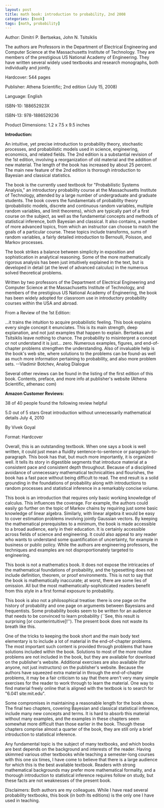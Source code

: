 ```yaml
---
layout: post
title: math book: introduction to probability, 2nd 2008
categories: [book]
tags: [math, probability]
---
```



Author: Dimitri P. Bertsekas, John N. Tsitsiklis

The authors are Professors in the Department of Electrical Engineering and Computer Science at the Massachusetts Institute of Technology. They are members of the prestigious US National Academy of Engineering. They have written several widely used textbooks and research monographs, both individually and jointly. 

Hardcover: 544 pages

Publisher: Athena Scientific; 2nd edition (July 15, 2008)

Language: English

ISBN-10: 188652923X

ISBN-13: 978-1886529236

Product Dimensions: 1.2 x 7.5 x 9.5 inches 

**Introduction:**

An intuitive, yet precise introduction to probability theory, stochastic processes, and probabilistic models used in science, engineering, economics, and related fields. The 2nd edition is a substantial revision of the 1st edition, involving a reorganization of old material and the addition of new material. The length of the book has increased by about 25 percent. The main new feature of the 2nd edition is thorough introduction to Bayesian and classical statistics.

The book is the currently used textbook for "Probabilistic Systems Analysis," an introductory probability course at the Massachusetts Institute of Technology, attended by a large number of undergraduate and graduate students. The book covers the fundamentals of probability theory (probabilistic models, discrete and continuous random variables, multiple random variables, and limit theorems), which are typically part of a first course on the subject, as well as the fundamental concepts and methods of statistical inference, both Bayesian and classical. It also contains, a number of more advanced topics, from which an instructor can choose to match the goals of a particular course. These topics include transforms, sums of random variables, a fairly detailed introduction to Bernoulli, Poisson, and Markov processes.

The book strikes a balance between simplicity in exposition and sophistication in analytical reasoning. Some of the more mathematically rigorous analysis has been just intuitively explained in the text, but is developed in detail (at the level of advanced calculus) in the numerous solved theoretical problems.

Written by two professors of the Department of Electrical Engineering and Computer Science at the Massachusetts Institute of Technology, and members of the prestigious US National Academy of Engineering, the book has been widely adopted for classroom use in introductory probability courses within the USA and abroad.

From a Review of the 1st Edition:

...it trains the intuition to acquire probabilistic feeling. This book explains every single concept it enunciates. This is its main strength, deep explanation, and not just examples that happen to explain. Bertsekas and Tsitsiklis leave nothing to chance. The probability to misinterpret a concept or not understand it is just... zero. Numerous examples, figures, and end-of-chapter problems strengthen the understanding. Also of invaluable help is the book's web site, where solutions to the problems can be found-as well as much more information pertaining to probability, and also more problem sets. --Vladimir Botchev, Analog Dialogue

Several other reviews can be found in the listing of the first edition of this book. Contents, preface, and more info at publisher's website (Athena Scientific, athenasc com)

**Amazon Customer Reviews:**

38 of 40 people found the following review helpful

5.0 out of 5 stars Great introduction without unnecessarily mathematical details July 4, 2010

By Vivek Goyal

Format: Hardcover

Overall, this is an outstanding textbook. When one says a book is well written, it could just mean a fluidity sentence-to-sentence or paragraph-to-paragraph. This book has that, but much more importantly, it is organized well. It tells its story in digestible segments that introduce material at a consistent pace and consistent depth throughout. Because of a disciplined avoidance of unnecessary mathematical technicalities and flourishes, the book has a fast pace without being difficult to read. The end result is a solid grounding in the foundations of probability along with introductions to random processes and statistical inference in a remarkably concise volume.

This book is an introduction that requires only basic working knowledge of calculus. This influences the coverage. For example, the authors could easily go further on the topic of Markov chains by requiring just some basic knowledge of linear algebra. Similarly, with linear algebra it would be easy to cover estimation problems involving jointly Gaussian vectors. By keeping the mathematical prerequisites to a minimum, the book is made accessible to a broad audience, early in their education. It is certainly accessible across fields of science and engineering. It could also appeal to any reader who wants to understand some quantification of uncertainty, for example in business or public policy. While the authors are engineering professors, the techniques and examples are not disproportionately targeted to engineering.

This book is not a mathematics book. It does not expose the intricacies of the mathematical foundations of probability, and the typesetting does not include definition, theorem, or proof environments. This is not to say that the book is mathematically inaccurate; at worst, there are some lies of omission. All but the most mathematically-sophisticated readers benefit from this style in a first formal exposure to probability.

This book is also not a philosophical treatise: there is one page on the history of probability and one page on arguments between Bayesians and frequentists. Some probability books seem to be written for an audience that needs to be convinced to learn probability (``See, this result is surprising [or counterintuitive]!''). The present book does not waste its breath like this.

One of the tricks to keeping the book short and the main body text elementary is to include a lot of material in the end-of-chapter problems. The most important such content is provided through problems that have solutions included within the book. Solutions to most of the more routine problems are not included in the book, but they are available for download on the publisher's website. Additional exercises are also available (for anyone, not just instructors) on the publisher's website. Because the authors have squeezed extra material in through the end-of-chapter problems, it may be a fair criticism to say that there aren't very many simple exercises for the reader to work through to learn the material. One way to find material freely online that is aligned with the textbook is to search for "6.041 site:mit.edu".

Some compromises in maintaining a reasonable length for the book show. The final two chapters, covering Bayesian and classical statistical inference, include many new concepts and terms. It is hard to absorb this material without many examples, and the examples in these chapters seem somewhat more difficult than those earlier in the book. Though these chapters comprise almost a quarter of the book, they are still only a brief introduction to statistical inference.

Any fundamental topic is the subject of many textbooks, and which books are best depends on the background and interests of the reader. Having skimmed various other textbooks while teaching a semester-long courses with this one six times, I have come to believe that there is a large audience for which this is the best available textbook. Readers with strong mathematical backgrounds may prefer more mathematical formality, and a thorough introduction to statistical inference requires follow on study, but these facts are not weaknesses of the present book.

Disclaimers: Both authors are my colleagues. While I have read several probability textbooks, this book (in both its editions) is the only one I have used in teaching.




